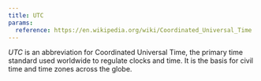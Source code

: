 ```yaml
---
title: UTC
params:
  reference: https://en.wikipedia.org/wiki/Coordinated_Universal_Time
---
```


_UTC_ is an abbreviation for Coordinated Universal Time, the primary time standard used worldwide to regulate clocks and time. It is the basis for civil time and time zones across the globe.
